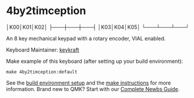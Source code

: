 # 4by2timception

  │K00│K01│K02│
  ├───┼───┼───┤
  │K03│K04│K05│
  └───┴───┴───┘

An 8 key mechanical keypad with a rotary encoder, VIAL enabled.

Keyboard Maintainer: [keykraft](https://www.instagram.com/keykraft/)  


Make example of this keyboard (after setting up your build environment):

    make 4by2timception:default

See the [build environment setup](https://docs.qmk.fm/#/getting_started_build_tools) and the [make instructions](https://docs.qmk.fm/#/getting_started_make_guide) for more information. Brand new to QMK? Start with our [Complete Newbs Guide](https://docs.qmk.fm/#/newbs).
